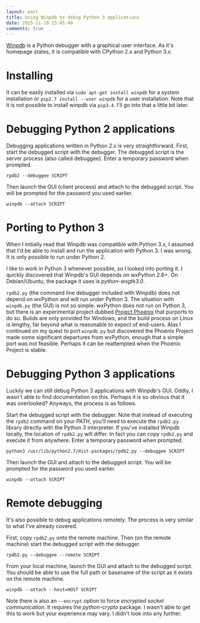 ```yaml
---
layout: post
title: Using Winpdb to debug Python 3 applications
date: 2015-11-19 15:45:49
comments: true
---
```


[Winpdb](http://winpdb.org/about) is a Python debugger with a graphical user interface. As it's homepage states, it is compatible with CPython 2.x and Python 3.x.

# Installing

It can be easily installed via `sudo apt-get install winpdb` for a system installation or `pip2.7 install --user winpdb` for a user installation. Note that it is not possible to install winpdb via `pip3.4`. I'll go into that a little bit later.

# Debugging Python 2 applications

Debugging applications written in Python 2.x is very straightforward. First, start the debugged script with the debugger. The debugged script is the server process (also called debuggee).  Enter a temporary password when prompted.

    rpdb2 --debuggee SCRIPT

Then launch the GUI (client process) and attach to the debugged script. You will be prompted for the password you used earlier.

    winpdb --attach SCRIPT

# Porting to Python 3

When I initially read that Winpdb was compatible with Python 3.x, I assumed that I'd be able to install and run the application with Python 3. I was wrong. It is only possible to run under Python 2.

I like to work in Python 3 whenever possible, so I looked into porting it. I quickly discovered that Winpdb's GUI depends on wxPython 2.6+. On Debian/Ubuntu, the package it uses is *python-wxgtk3.0*.

`rpdb2.py` (the command line debugger included with Winpdb) does not depend on wxPython and will run under Python 3. The situation with `winpdb.py` (the GUI) is not so simple. wxPython does not run on Python 3, but there is an experimental project dubbed [Project Phoenix](http://wiki.wxpython.org/ProjectPhoenix) that purports to do so. Builds are only provided for Windows, and the build process on Linux is lengthy, far beyond what is reasonable to expect of end-users. Alas I continued on my quest to port `winpdb.py` but discovered the Phoenix Project made some significant departures from wxPython, enough that a simple port was not feasible. Perhaps it can be reattempted when the Phoenix Project is stable.

# Debugging Python 3 applications

Luckily we can still debug Python 3 applications with Winpdb's GUI. Oddly, I wasn't able to find documentation on this. Perhaps it is so obvious that it was overlooked? Anyways, the process is as follows.

Start the debugged script with the debugger. Note that instead of executing the `rpdb2` command on your *PATH*, you'll need to execute the `rpdb2.py` library directly with the Python 3 interpreter. If you've installed Winpdb locally, the location of `rpdb2.py` will differ. In fact you can copy `rpdb2.py` and execute it from anywhere. Enter a temporary password when prompted.

    python3 /usr/lib/python2.7/dist-packages/rpdb2.py --debuggee SCRIPT

Then launch the GUI and attach to the debugged script. You will be prompted for the password you used earlier.

    winpdb --attach SCRIPT

# Remote debugging

It's also possible to debug applications remotely. The process is very similar to what I've already covered.

First, copy `rpdb2.py` onto the remote machine. Then (on the remote machine) start the debugged script with the debugger.

    rpdb2.py --debuggee --remote SCRIPT

From your local machine, launch the GUI and attach to the debugged script. You should be able to use the full path or basename of the script as it exists on the remote machine.

    winpdb --attach --host=HOST SCRIPT

Note there is also an `--encrypt` option to force *encrypted socket communication*. It requires the *python-crypto* package. I wasn't able to get this to work but your experience may vary. I didn't look into any further.
